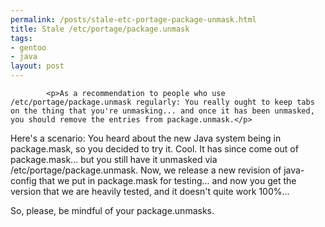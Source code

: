 ```yaml
--- 
permalink: /posts/stale-etc-portage-package-unmask.html
title: Stale /etc/portage/package.unmask
tags: 
- gentoo
- java
layout: post
---
```


			<p>As a recommendation to people who use /etc/portage/package.unmask regularly: You really ought to keep tabs on the thing that you're unmasking... and once it has been unmasked, you should remove the entries from package.unmask.</p>

<p>Here's a scenario: You heard about the new Java system being in package.mask, so you decided to try it. Cool. It has since come out of package.mask... but you still have it unmasked via /etc/portage/package.unmask. Now, we release a new revision of java-config that we put in package.mask for testing... and now you get the version that we are heavily tested, and it doesn't quite work 100%...</p>

<p>So, please, be mindful of your package.unmasks.</p>					